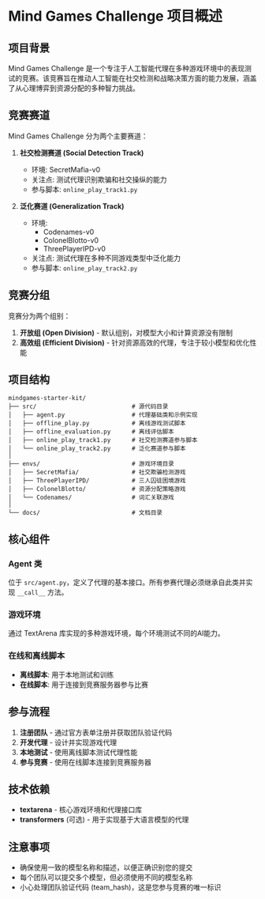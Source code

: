 # Mind Games Challenge 项目概述

## 项目背景

Mind Games Challenge 是一个专注于人工智能代理在多种游戏环境中的表现测试的竞赛。该竞赛旨在推动人工智能在社交检测和战略决策方面的能力发展，涵盖了从心理博弈到资源分配的多种智力挑战。

## 竞赛赛道

Mind Games Challenge 分为两个主要赛道：

1. **社交检测赛道 (Social Detection Track)**
   - 环境: SecretMafia-v0
   - 关注点: 测试代理识别欺骗和社交操纵的能力
   - 参与脚本: `online_play_track1.py`

2. **泛化赛道 (Generalization Track)**
   - 环境: 
     - Codenames-v0
     - ColonelBlotto-v0
     - ThreePlayerIPD-v0
   - 关注点: 测试代理在多种不同游戏类型中泛化能力
   - 参与脚本: `online_play_track2.py`

## 竞赛分组

竞赛分为两个组别：

1. **开放组 (Open Division)** - 默认组别，对模型大小和计算资源没有限制
2. **高效组 (Efficient Division)** - 针对资源高效的代理，专注于较小模型和优化性能

## 项目结构

```
mindgames-starter-kit/
├── src/                           # 源代码目录
│   ├── agent.py                   # 代理基础类和示例实现
│   ├── offline_play.py            # 离线游戏测试脚本
│   ├── offline_evaluation.py      # 离线评估脚本
│   ├── online_play_track1.py      # 社交检测赛道参与脚本
│   └── online_play_track2.py      # 泛化赛道参与脚本
│
├── envs/                          # 游戏环境目录
│   ├── SecretMafia/               # 社交欺骗检测游戏
│   ├── ThreePlayerIPD/            # 三人囚徒困境游戏
│   ├── ColonelBlotto/             # 资源分配策略游戏
│   └── Codenames/                 # 词汇关联游戏
│
└── docs/                          # 文档目录
```

## 核心组件

### Agent 类 

位于 `src/agent.py`，定义了代理的基本接口。所有参赛代理必须继承自此类并实现 `__call__` 方法。

### 游戏环境

通过 TextArena 库实现的多种游戏环境，每个环境测试不同的AI能力。

### 在线和离线脚本

- **离线脚本**: 用于本地测试和训练
- **在线脚本**: 用于连接到竞赛服务器参与比赛

## 参与流程

1. **注册团队** - 通过官方表单注册并获取团队验证代码
2. **开发代理** - 设计并实现游戏代理
3. **本地测试** - 使用离线脚本测试代理性能
4. **参与竞赛** - 使用在线脚本连接到竞赛服务器

## 技术依赖

- **textarena** - 核心游戏环境和代理接口库
- **transformers** (可选) - 用于实现基于大语言模型的代理

## 注意事项

- 确保使用一致的模型名称和描述，以便正确识别您的提交
- 每个团队可以提交多个模型，但必须使用不同的模型名称
- 小心处理团队验证代码 (team_hash)，这是您参与竞赛的唯一标识
